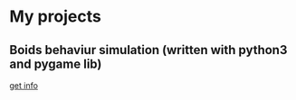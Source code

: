 # My projects

## Boids behaviur simulation (written with python3 and pygame lib)

[get info](https://ckreesher.github.io/Flock-sumilation.-Boid.-Python-3.-Pygame/)
